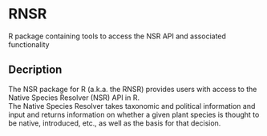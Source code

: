 # RNSR
R package containing tools to access the NSR API and associated functionality

## Decription
The NSR package for R (a.k.a. the RNSR) provides users with access to the Native Species Resolver (NSR) API in R.  
The Native Species Resolver takes taxonomic and political information and input and returns information on whether a given plant species
is thought to be native, introduced, etc., as well as the basis for that decision.

